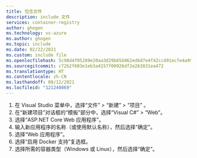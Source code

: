 ```yaml
---
title: 包含文件
description: include 文件
services: container-registry
author: ghogen
ms.technology: vs-azure
ms.author: ghogen
ms.topic: include
ms.date: 02/22/2021
ms.custom: include file
ms.openlocfilehash: 5c98d4f05289e20aa3d29b65b062ed6d7e4f42cc491ecfe4a991fec541e128b8
ms.sourcegitcommit: c72b2f603e1eb3a4157f00926df2e263831ea472
ms.translationtype: HT
ms.contentlocale: zh-CN
ms.lasthandoff: 08/12/2021
ms.locfileid: "121240869"
---
```

1. 在 Visual Studio 菜单中，选择“文件” > “新建” > “项目”  。
2. 在“新建项目”对话框的“模板”部分中，选择“Visual C#” > “Web”。
3. 选择“ASP.NET Core Web 应用程序”。
4. 输入新应用程序的名称（或使用默认名称），然后选择“确定”。
5. 选择“Web 应用程序”。
6. 选择“启用 Docker 支持”复选框。
7. 选择所需的容器类型（Windows 或 Linux），然后选择“确定”。
